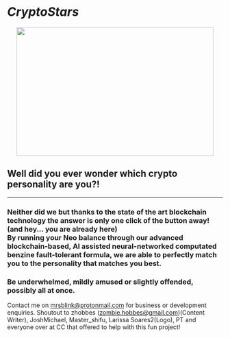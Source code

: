<h1><i>CryptoStars</i></h1>
<p align="center">
  <img width="460" height="300" src="https://github.com/Mrsblink/CryptoStars/blob/master/src/assets/logo.png">
</p>
<h2>Well did you ever wonder which crypto personality are you?!<br/>
</h2>
<hr/>
<h3>Neither did we but thanks to the state of the art blockchain technology the answer is only one click of the button away! (and hey... you are already here)<br/>
    By running your <strong>Neo</strong> balance through our advanced blockchain-based, AI assisted neural-networked computated benzine fault-tolerant formula, we are able to perfectly match you to the personality that matches you best. </h3>
<h3>Be underwhelmed, mildly amused or slightly offended, possibly all at once. </h3>

Contact me on mrsblink@protonmail.com for business or development enquiries.
Shoutout to zhobbes (zombie.hobbes@gmail.com)(Content Writer), JoshMichael, Master_shifu, Larissa Soares2(Logo), PT and everyone over at CC that offered to help with this fun project!